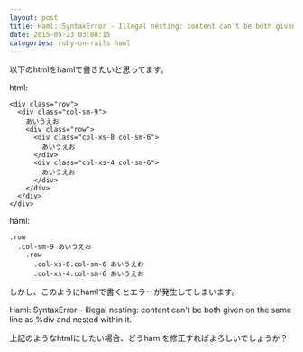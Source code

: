 ```yaml
---
layout: post
title: Haml::SyntaxError - Illegal nesting: content can't be both given on the same line as %div and nested within it
date: 2015-05-23 03:08:15
categories: ruby-on-rails haml
---
```

<!-- {% raw %} -->
<p>以下のhtmlをhamlで書きたいと思ってます。</p>

<p>html:</p>

<pre><code>&lt;div class="row"&gt;
  &lt;div class="col-sm-9"&gt;
    あいうえお
    &lt;div class="row"&gt;
      &lt;div class="col-xs-8 col-sm-6"&gt;
        あいうえお
      &lt;/div&gt;
      &lt;div class="col-xs-4 col-sm-6"&gt;
        あいうえお
      &lt;/div&gt;
    &lt;/div&gt;
  &lt;/div&gt;
&lt;/div&gt;
</code></pre>

<p>haml:</p>

<pre><code>.row
  .col-sm-9 あいうえお
    .row
      .col-xs-8.col-sm-6 あいうえお
      .col-xs-4.col-sm-6 あいうえお
</code></pre>

<p>しかし、このようにhamlで書くとエラーが発生してしまいます。</p>

<p>Haml::SyntaxError - Illegal nesting: content can't be both given on the same line as %div and nested within it.</p>

<p>上記のようなhtmlにしたい場合、どうhamlを修正すればよろしいでしょうか？</p>
<!-- {% endraw %} -->
